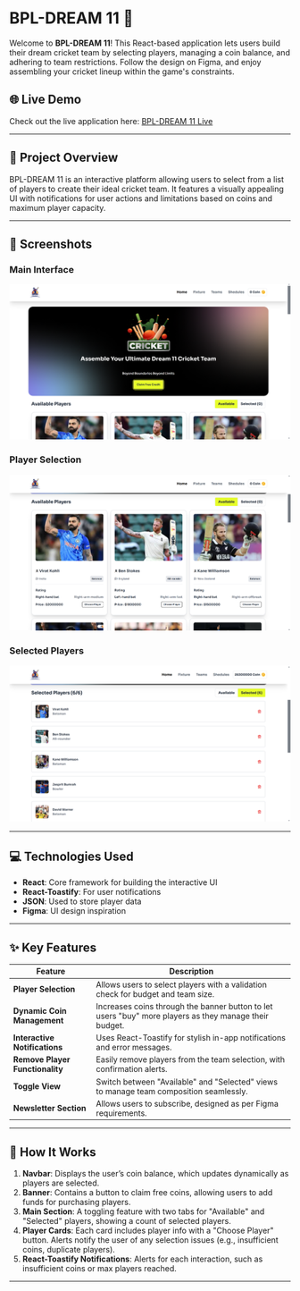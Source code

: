 # BPL-DREAM 11 🎉

Welcome to **BPL-DREAM 11**! This React-based application lets users build their dream cricket team by selecting players, managing a coin balance, and adhering to team restrictions. Follow the design on Figma, and enjoy assembling your cricket lineup within the game's constraints.

## 🌐 Live Demo

Check out the live application here: [BPL-DREAM 11 Live](https://dream-11-react.netlify.app/)

---

## 📝 Project Overview

BPL-DREAM 11 is an interactive platform allowing users to select from a list of players to create their ideal cricket team. It features a visually appealing UI with notifications for user actions and limitations based on coins and maximum player capacity.

---

## 📸 Screenshots

### Main Interface
![Main Interface](./src/assets/s-1.png)

### Player Selection
![Player Selection](./src/assets/s-2.png)
### Selected Players
![Player Selection](./src/assets/s-3.png)

---

## 💻 Technologies Used

- **React**: Core framework for building the interactive UI
- **React-Toastify**: For user notifications
- **JSON**: Used to store player data
- **Figma**: UI design inspiration

---

## ✨ Key Features

| Feature                        | Description                                                                                              |
|--------------------------------|----------------------------------------------------------------------------------------------------------|
| **Player Selection**           | Allows users to select players with a validation check for budget and team size.                         |
| **Dynamic Coin Management**    | Increases coins through the banner button to let users "buy" more players as they manage their budget.   |
| **Interactive Notifications**  | Uses React-Toastify for stylish in-app notifications and error messages.                                |
| **Remove Player Functionality**| Easily remove players from the team selection, with confirmation alerts.                                |
| **Toggle View**                | Switch between "Available" and "Selected" views to manage team composition seamlessly.                  |
| **Newsletter Section**         | Allows users to subscribe, designed as per Figma requirements.                                          |

---

## 🚀 How It Works

1. **Navbar**: Displays the user’s coin balance, which updates dynamically as players are selected.
2. **Banner**: Contains a button to claim free coins, allowing users to add funds for purchasing players.
3. **Main Section**: A toggling feature with two tabs for "Available" and "Selected" players, showing a count of selected players.
4. **Player Cards**: Each card includes player info with a "Choose Player" button. Alerts notify the user of any selection issues (e.g., insufficient coins, duplicate players).
5. **React-Toastify Notifications**: Alerts for each interaction, such as insufficient coins or max players reached.

---
